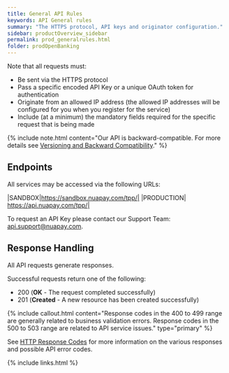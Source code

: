 ```yaml
---
title: General API Rules
keywords: API General rules
summary: "The HTTPS protocol, API keys and originator configuration."
sidebar: productOverview_sidebar
permalink: prod_generalrules.html
folder: prodOpenBanking
---
```


<p>Note that all requests must:</p>

* Be sent via the HTTPS protocol
* Pass a specific encoded API Key or a unique OAuth token for authentication
* Originate from an allowed IP address (the allowed IP addresses will be configured for you when you register for the service)
* Include (at a minimum) the mandatory fields required for the specific request that is being made

{% include note.html content="Our API is backward-compatible. For more details see [Versioning and Backward Compatibility](prod_versioning.html)." %}

## Endpoints

All services may be accessed via the following URLs:

|SANDBOX|https://sandbox.nuapay.com/tpp/|
|PRODUCTION| https://api.nuapay.com/tpp/|

To request an API Key please contact our Support Team: <a href="mailto:api.support@nuapay.com">api.support@nuapay.com</a>.

## Response Handling

<p>All API requests generate responses.</p>

<p>Successful requests return one of the following:</p>

* 200 (<b>OK</b> - The request completed successfully)
* 201 (<b>Created</b> - A new resource has been created successfully)

{% include callout.html content="Response codes in the 400 to 499 range are generally related to business validation errors. Response codes in the 500 to 503 range are related to API service issues." type="primary" %}

See [HTTP Response Codes](em_httpreasons.html) for more information on the various responses and possible API error codes.

{% include links.html %}

